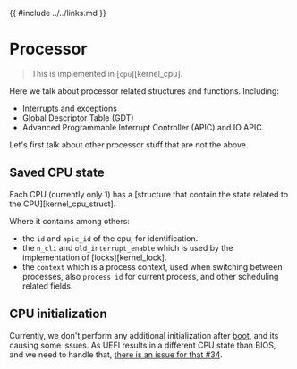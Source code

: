 {{ #include ../../links.md }}

# Processor

> This is implemented in [`cpu`][kernel_cpu].

Here we talk about processor related structures and functions.
Including:

- Interrupts and exceptions
- Global Descriptor Table (GDT)
- Advanced Programmable Interrupt Controller (APIC) and IO APIC.

Let's first talk about other processor stuff that are not the above.

## Saved CPU state

Each CPU (currently only 1) has a [structure that contain the state related to the CPU][kernel_cpu_struct].

Where it contains among others:
- the `id` and `apic_id` of the cpu, for identification.
- the `n_cli` and `old_interrupt_enable` which is used by the implementation of [locks][kernel_lock].
- the `context` which is a process context, used when switching between processes, also `process_id` for current process, and other scheduling related fields.

## CPU initialization

Currently, we don't perform any additional initialization after [boot](../boot.md), and its causing some issues.
As UEFI results in a different CPU state than BIOS, and we need to handle that, [there is an issue for that #34](https://github.com/Amjad50/OS/issues/34).
